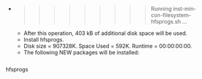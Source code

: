 * >>>>>>>>> Running inst-min-con-filesystem-hfsprogs.sh ...
  * After this operation, 403 kB of additional disk space will be used.
  * Install hfsprogs.
  * Disk size = 907328K. Space Used = 592K. Runtime = 00:00:00:00.
  * The following NEW packages will be installed:
  ```bash
hfsprogs
  ```
